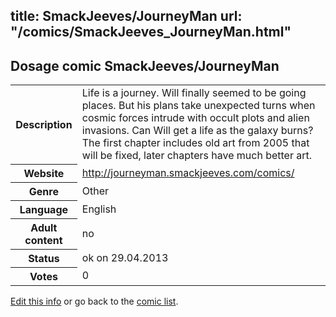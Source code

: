 title: SmackJeeves/JourneyMan
url: "/comics/SmackJeeves_JourneyMan.html"
---
Dosage comic SmackJeeves/JourneyMan
-----------------------------------------

<p id="msg"></p>
<script type="text/javascript">
if (window.location.search === '?edit_info_mail=sent_ok') {
  var elem = document.getElementById("msg");
  elem.innerHTML = 'Edited information sucessfully sent.';
  elem.className = 'ok';
}
</script>
<table class="comicinfo">
<tr>
<th>Description</th><td>Life is a journey. Will finally seemed to be going places. But his plans take unexpected turns when cosmic forces intrude with occult plots and alien invasions. Can Will get a life as the galaxy burns? The first chapter includes old art from 2005 that will be fixed, later chapters have much better art.</td>
</tr>
<tr>
<th>Website</th><td><a href="http://journeyman.smackjeeves.com/comics/">http://journeyman.smackjeeves.com/comics/</a></td>
</tr>
<tr>
<th>Genre</th><td>Other</td>
</tr>
<tr>
<th>Language</th><td>English</td>
</tr>
<tr>
<th>Adult content</th><td>no</td>
</tr>
<tr>
<th>Status</th><td>ok on 29.04.2013</td>
</tr>
<tr>
<th>Votes</th><td>0</td>
</tr>
</table>

[Edit this info](SmackJeeves_JourneyMan_edit.html) or go back to the [comic list](../comic-index.html).
